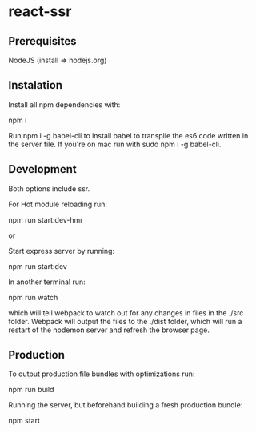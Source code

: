 # react-ssr

## Prerequisites

NodeJS (install => nodejs.org)

## Instalation

Install all npm dependencies with:

npm i

Run npm i -g babel-cli to install babel to transpile the es6 code written in the server file.
If you're on mac run with sudo npm i -g babel-cli.

## Development

Both options include ssr.

For Hot module reloading run:

npm run start:dev-hmr

or

Start express server by running:

npm run start:dev

In another terminal run:

npm run watch

which will tell webpack to watch out for any changes in files in the ./src folder.
Webpack will output the files to the ./dist folder, which will run a restart of the nodemon server and refresh the browser page.

## Production

To output production file bundles with optimizations run:

npm run build

Running the server, but beforehand building a fresh production bundle:

npm start